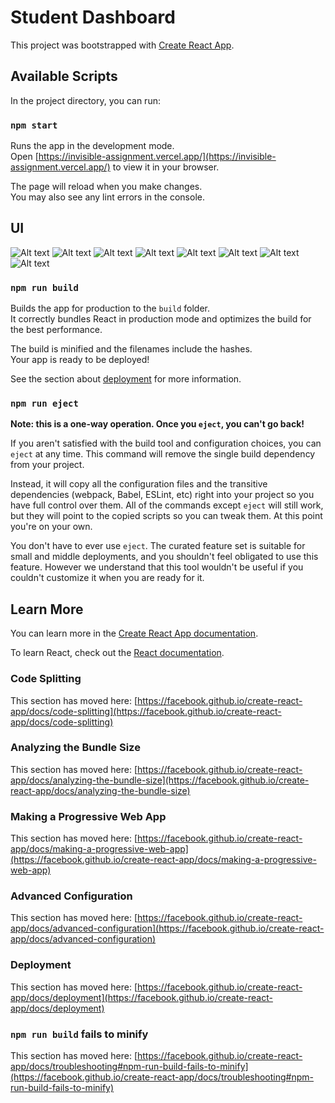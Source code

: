 # Student Dashboard

This project was bootstrapped with [Create React App](https://github.com/facebook/create-react-app).

## Available Scripts

In the project directory, you can run:

### `npm start`

Runs the app in the development mode.\
Open [https://invisible-assignment.vercel.app/](https://invisible-assignment.vercel.app/) to view it in your browser.

The page will reload when you make changes.\
You may also see any lint errors in the console.

## UI
<img src="https://github.com/SreevarshanM/invisible-assignment/blob/main/Invis-screenshot/Screenshot%20(137).png" alt="Alt text" title="Dasboard page-1">
<img src="https://github.com/SreevarshanM/invisible-assignment/blob/main/Invis-screenshot/Screenshot%20(138).png" alt="Alt text" title="Login page-1">
<img src="https://github.com/SreevarshanM/invisible-assignment/blob/main/Invis-screenshot/Screenshot%20(139).png" alt="Alt text" title="Signup page-1">
<img src="https://github.com/SreevarshanM/invisible-assignment/blob/main/Invis-screenshot/Screenshot%20(140).png" alt="Alt text" title="signup page-2">
<img src="https://github.com/SreevarshanM/invisible-assignment/blob/main/Invis-screenshot/Screenshot%20(141).png" alt="Alt text" title="Dasboard page-1">
<img src="https://github.com/SreevarshanM/invisible-assignment/blob/main/Invis-screenshot/Screenshot%20(142).png" alt="Alt text" title="Dasboard page-2">
<img src="https://github.com/SreevarshanM/invisible-assignment/blob/main/Invis-screenshot/Screenshot%20(143).png" alt="Alt text" title="Dasboard page-3">
<img src="https://github.com/SreevarshanM/invisible-assignment/blob/main/Invis-screenshot/Screenshot%20(144).png" alt="Alt text" title="Dasboard page-4">


### `npm run build`

Builds the app for production to the `build` folder.\
It correctly bundles React in production mode and optimizes the build for the best performance.

The build is minified and the filenames include the hashes.\
Your app is ready to be deployed!

See the section about [deployment](https://facebook.github.io/create-react-app/docs/deployment) for more information.

### `npm run eject`

**Note: this is a one-way operation. Once you `eject`, you can't go back!**

If you aren't satisfied with the build tool and configuration choices, you can `eject` at any time. This command will remove the single build dependency from your project.

Instead, it will copy all the configuration files and the transitive dependencies (webpack, Babel, ESLint, etc) right into your project so you have full control over them. All of the commands except `eject` will still work, but they will point to the copied scripts so you can tweak them. At this point you're on your own.

You don't have to ever use `eject`. The curated feature set is suitable for small and middle deployments, and you shouldn't feel obligated to use this feature. However we understand that this tool wouldn't be useful if you couldn't customize it when you are ready for it.

## Learn More

You can learn more in the [Create React App documentation](https://facebook.github.io/create-react-app/docs/getting-started).

To learn React, check out the [React documentation](https://reactjs.org/).

### Code Splitting

This section has moved here: [https://facebook.github.io/create-react-app/docs/code-splitting](https://facebook.github.io/create-react-app/docs/code-splitting)

### Analyzing the Bundle Size

This section has moved here: [https://facebook.github.io/create-react-app/docs/analyzing-the-bundle-size](https://facebook.github.io/create-react-app/docs/analyzing-the-bundle-size)

### Making a Progressive Web App

This section has moved here: [https://facebook.github.io/create-react-app/docs/making-a-progressive-web-app](https://facebook.github.io/create-react-app/docs/making-a-progressive-web-app)

### Advanced Configuration

This section has moved here: [https://facebook.github.io/create-react-app/docs/advanced-configuration](https://facebook.github.io/create-react-app/docs/advanced-configuration)

### Deployment

This section has moved here: [https://facebook.github.io/create-react-app/docs/deployment](https://facebook.github.io/create-react-app/docs/deployment)

### `npm run build` fails to minify

This section has moved here: [https://facebook.github.io/create-react-app/docs/troubleshooting#npm-run-build-fails-to-minify](https://facebook.github.io/create-react-app/docs/troubleshooting#npm-run-build-fails-to-minify)
